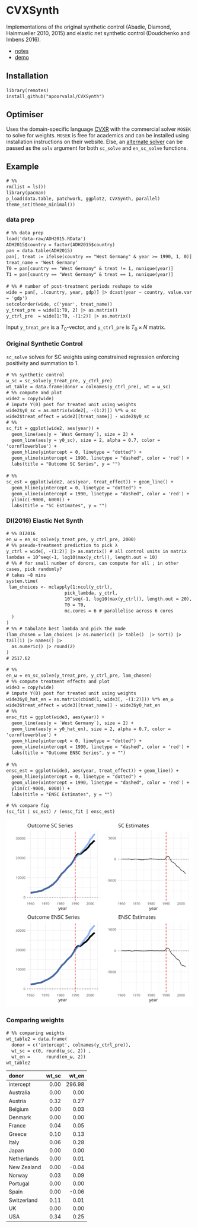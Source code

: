 # CVXSynth

Implementations of the original synthetic control (Abadie, Diamond, Hainmueller 2010, 2015) and elastic net synthetic control (Doudchenko and Imbens 2016).

+ [notes](https://apoorvalal.github.io/presentations/pdf/ImbensDoudchenko.pdf)
+ [demo](https://apoorvalal.github.io/posts/09122021_ElasticNetSyntheticControl.html)

## Installation

```{r}
library(remotes)
install_github("apoorvalal/CVXSynth")
```

## Optimiser

Uses the domain-specific language [CVXR](https://cvxr.rbind.io/) with the
commercial solver `MOSEK` to solve for weights. `MOSEK` is free for academics
and can be installed using installation instructions on their website. Else, an
[alternate
solver](https://cvxr.rbind.io/cvxr_examples/cvxr_using-other-solvers/) can be
passed as the `solv` argument for both `sc_solve` and `en_sc_solve` functions.


## Example

```{r}
# %%
rm(list = ls())
library(pacman)
p_load(data.table, patchwork, ggplot2, CVXSynth, parallel)
theme_set(theme_minimal())
```

### data prep

```{r}
# %% data prep
load('data-raw/ADH2015.RData')
ADH2015$country = factor(ADH2015$country)
pan = data.table(ADH2015)
pan[, treat := ifelse(country == "West Germany" & year >= 1990, 1, 0)]
treat_name = 'West Germany'
T0 = pan[country == "West Germany" & treat != 1, nunique(year)]
T1 = pan[country == "West Germany" & treat == 1, nunique(year)]

# %% # number of post-treatment periods reshape to wide
wide = pan[, .(country, year, gdp)] |> dcast(year ~ country, value.var = 'gdp')
setcolorder(wide, c('year', treat_name))
y_treat_pre = wide[1:T0, 2] |> as.matrix()
y_ctrl_pre  = wide[1:T0, -(1:2)] |> as.matrix()
```

Input `y_treat_pre` is a $T_0$-vector, and `y_ctrl_pre` is $T_0 \times N$
matrix.

### Original Synthetic Control

`sc_solve` solves for SC weights using constrained regression enforcing
positivity and summation to 1.

```{r}
# %% synthetic control
ω_sc = sc_solve(y_treat_pre, y_ctrl_pre)
wt_table = data.frame(donor = colnames(y_ctrl_pre), wt = ω_sc)
# %% compute and plot
wide2 = copy(wide)
# impute Y(0) post for treated unit using weights
wide2$y0_sc = as.matrix(wide2[, -(1:2)]) %*% ω_sc
wide2$treat_effect = wide2[[treat_name]] - wide2$y0_sc
# %%
sc_fit = ggplot(wide2, aes(year)) +
  geom_line(aes(y = `West Germany`), size = 2) +
  geom_line(aes(y = y0_sc), size = 2, alpha = 0.7, color = 'cornflowerblue') +
  geom_hline(yintercept = 0, linetype = "dotted") +
  geom_vline(xintercept = 1990, linetype = "dashed", color = 'red') +
  labs(title = "Outcome SC Series", y = "")

# %%
sc_est = ggplot(wide2, aes(year, treat_effect)) + geom_line() +
  geom_hline(yintercept = 0, linetype = "dotted") +
  geom_vline(xintercept = 1990, linetype = "dashed", color = 'red') +
  ylim(c(-9000, 6000)) +
  labs(title = "SC Estimates", y = "")
```

### DI(2016) Elastic Net Synth


```{r}
# %% DI2016
en_ω = en_sc_solve(y_treat_pre, y_ctrl_pre, 2000)
# %% pseudo-treatment prediction to pick λ
y_ctrl = wide[, -(1:2)] |> as.matrix() # all control units in matrix
lambdas = 10^seq(-1, log10(max(y_ctrl)), length.out = 10)
# %% # for small number of donors, can compute for all ; in other cases, pick randomly?
# takes ~8 mins
system.time(
 lam_choices <- mclapply(1:ncol(y_ctrl),
                      pick_lambda, y_ctrl,
                      10^seq(-1, log10(max(y_ctrl)), length.out = 20),
                      T0 = T0,
                      mc.cores = 6 # parallelise across 6 cores
  )
)
# %% # tabulate best lambda and pick the mode
(lam_chosen = lam_choices |> as.numeric() |> table()  |> sort() |> tail(1) |> names() |>
  as.numeric() |> round(2)
)
# 2517.62
```

```{r}
# %%
en_ω = en_sc_solve(y_treat_pre, y_ctrl_pre, lam_chosen)
# %% compute treatment effects and plot
wide3 = copy(wide)
# impute Y(0) post for treated unit using weights
wide3$y0_hat_en = as.matrix(cbind(1, wide3[, -(1:2)])) %*% en_ω
wide3$treat_effect = wide3[[treat_name]] - wide3$y0_hat_en
# %%
ensc_fit = ggplot(wide3, aes(year)) +
  geom_line(aes(y = `West Germany`), size = 2) +
  geom_line(aes(y = y0_hat_en), size = 2, alpha = 0.7, color = 'cornflowerblue') +
  geom_hline(yintercept = 0, linetype = "dotted") +
  geom_vline(xintercept = 1990, linetype = "dashed", color = 'red') +
  labs(title = "Outcome ENSC Series", y = "")

# %%
ensc_est = ggplot(wide3, aes(year, treat_effect)) + geom_line() +
  geom_hline(yintercept = 0, linetype = "dotted") +
  geom_vline(xintercept = 1990, linetype = "dashed", color = 'red') +
  ylim(c(-9000, 6000)) +
  labs(title = "ENSC Estimates", y = "")
```

```{r}
# %% compare fig
(sc_fit | sc_est) / (ensc_fit | ensc_est)
```

![](fig.png)

### Comparing weights


```{r}
# %% comparing weights
wt_table2 = data.frame(
  donor = c('intercept', colnames(y_ctrl_pre)),
  wt_sc = c(0, round(ω_sc, 2)) ,
  wt_en =      round(en_ω, 2))
wt_table2
```

|donor       | wt_sc|  wt_en|
|:-----------|-----:|------:|
|intercept   |  0.00| 296.98|
|Australia   |  0.00|   0.00|
|Austria     |  0.32|   0.27|
|Belgium     |  0.00|   0.03|
|Denmark     |  0.00|   0.00|
|France      |  0.04|   0.05|
|Greece      |  0.10|   0.13|
|Italy       |  0.06|   0.28|
|Japan       |  0.00|   0.00|
|Netherlands |  0.00|   0.01|
|New Zealand |  0.00|  -0.04|
|Norway      |  0.03|   0.09|
|Portugal    |  0.00|   0.00|
|Spain       |  0.00|  -0.06|
|Switzerland |  0.11|   0.01|
|UK          |  0.00|   0.00|
|USA         |  0.34|   0.25|
